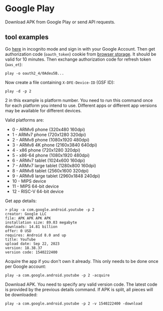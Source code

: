 # Google Play

Download APK from Google Play or send API requests.

## tool examples

Go [here](//accounts.google.com/embedded/setup/v2/android) in incognito mode and sign in with your Google Account. Then get authorization code (`oauth_token`) cookie from [browser&nbsp;storage][1]. It should be valid for 10 minutes. Then exchange authorization code for refresh token (`aas_et`):

~~~
play -o oauth2_4/0Adeu5B...
~~~

[1]://firefox-source-docs.mozilla.org/devtools-user/storage_inspector

Now create a file containing `X-DFE-Device-ID` (GSF ID):

~~~
play -d -p 2
~~~

2 in this example is platform number. You need to run this command once for each platform you intend to use. Different apps or different app versions may be available for different devices.

Valid platforms are:

- 0 - ARMv6 phone (320x480 160dpi)
- 1 - ARMv7 phone (720x1280 320dpi)
- 2 - ARMv8 phone (1080x1920 480dpi)
- 3 - ARMv8 4K phone (2160x3840 640dpi)
- 4 - x86 phone (720x1280 320dpi)
- 5 - x86-64 phone (1080x1920 480dpi)
- 6 - ARMv7 tablet (1024x600 160dpi)
- 7 - ARMv7 large tablet (1280x800 160dpi)
- 8 - ARMv8 tablet (2560x1600 320dpi)
- 9 - ARMv8 large tablet (2960x1848 240dpi)
- 10 - MIPS device
- 11 - MIPS 64-bit device
- 12 - RISC-V 64-bit device

Get app details:

~~~
> play -a com.google.android.youtube -p 2
creator: Google LLC
file: APK APK APK APK
installation size: 89.03 megabyte
downloads: 14.81 billion
offer: 0 USD
requires: Android 8.0 and up
title: YouTube
upload date: Sep 22, 2023
version: 18.38.37
version code: 1540222400
~~~

Acquire the app if you don't own it already. This only needs to be done once per Google account:

~~~
play -a com.google.android.youtube -p 2 -acquire
~~~

Download APK. You need to specify any valid version code. The latest code is provided by the previous details command. If APK is split, all pieces will be downloaded:

~~~
play -a com.google.android.youtube -p 2 -v 1540222400 -download
~~~
